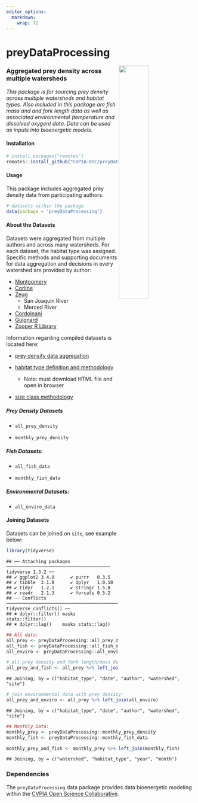 ```yaml
---
editor_options: 
  markdown: 
    wrap: 72
---
```


<!-- README.md is generated from README.Rmd. Please edit that file -->

# preyDataProcessing

<img src="man/figures/cvpia_logo.jpg" align="right" width="40%"/>

### Aggregated prey density across multiple watersheds

*This package is for sourcing prey density across multiple watersheds
and habitat types. Also included in this package are fish mass and and
fork length data as well as associated environmental (temperature and
dissolved oxygen) data. Data can be used as inputs into bioenergetic
models.*

#### Installation

``` r
# install.packages("remotes")
remotes::install_github("CVPIA-OSC/preyDataProcessing")
```

#### Usage

This package includes aggregated prey density data from participating
authors.

``` r
# datasets within the package
data(package = 'preyDataProcessing')
```

#### About the Datasets

Datasets were aggregated from multiple authors and across many
watersheds. For each dataset, the habitat type was assigned. Specific
methods and supporting documents for data aggregation and decisions in
every watershed are provided by author:

-   [Montgomery](https://github.com/CVPIA-OSC/preyDataProcessing/blob/main/data-raw/montgomery/montgomery_data.md)
-   [Corline](https://github.com/CVPIA-OSC/preyDataProcessing/blob/main/data-raw/corline/corline_data.md)
-   [Zeug](https://github.com/CVPIA-OSC/preyDataProcessing/blob/main/data-raw/zeug/zeug_data.md)
    -   San Joaquin River
    -   Merced River
-   [Cordoleani](https://github.com/CVPIA-OSC/preyDataProcessing/blob/main/data-raw/cordoleani/cordoleani_data.md)
-   [Guignard](https://github.com/CVPIA-OSC/preyDataProcessing/blob/main/data-raw/guignard/guignard_data.md)
-   [Zooper R
    Library](https://github.com/CVPIA-OSC/preyDataProcessing/blob/main/data-raw/zooper/zooper_data.md)

Information regarding compiled datasets is located here:

-   [prey density data
    aggregation](https://github.com/CVPIA-OSC/preyDataProcessing/blob/main/data-raw/standard_format_markdowns/combine_data_and_eda.md)

-   [habitat type definition and
    methodology](https://github.com/CVPIA-OSC/preyDataProcessing/blob/main/data-raw/standard_format_markdowns/habitat_type_eda.html)

    -   Note: must download HTML file and open in browser

-   [size class
    methodology](https://github.com/CVPIA-OSC/preyDataProcessing/blob/main/data-raw/standard_format_markdowns/size_class_methodolgy.md)

##### Prey Density Datasets

-   `all_prey_density`

-   `monthly_prey_density`

##### Fish Datasets:

-   `all_fish_data`

-   `monthly_fish_data`

##### Environmental Datasets:

-   `all_enviro_data`

#### Joining Datasets

Datasets can be joined on `site`, see example below:

``` r
library(tidyverse)
```

    ## ── Attaching packages ─────────────────────────────────────── tidyverse 1.3.2 ──
    ## ✔ ggplot2 3.4.0      ✔ purrr   0.3.5 
    ## ✔ tibble  3.1.8      ✔ dplyr   1.0.10
    ## ✔ tidyr   1.2.1      ✔ stringr 1.5.0 
    ## ✔ readr   2.1.3      ✔ forcats 0.5.2 
    ## ── Conflicts ────────────────────────────────────────── tidyverse_conflicts() ──
    ## ✖ dplyr::filter() masks stats::filter()
    ## ✖ dplyr::lag()    masks stats::lag()

``` r
## All data: 
all_prey <- preyDataProcessing::all_prey_density 
all_fish <- preyDataProcessing::all_fish_data
all_enviro <- preyDataProcessing::all_enviro_data 

# all prey density and fork length/mass data
all_prey_and_fish <- all_prey %>% left_join(all_fish) 
```

    ## Joining, by = c("habitat_type", "date", "author", "watershed", "site")

``` r
# join environmental data with prey density:
all_prey_and_enviro <- all_prey %>% left_join(all_enviro) 
```

    ## Joining, by = c("habitat_type", "date", "author", "watershed", "site")

``` r
## Monthly Data:
monthly_prey <- preyDataProcessing::monthly_prey_density
monthly_fish <- preyDataProcessing::monthly_fish_data

monthly_prey_and_fish <- monthly_prey %>% left_join(monthly_fish) 
```

    ## Joining, by = c("watershed", "habitat_type", "year", "month")

### Dependencies

The `preyDataProcessing` data package provides data bioenergetic
modeling within the [CVPIA Open Science
Collaborative](https://github.com/CVPIA-OSC).
